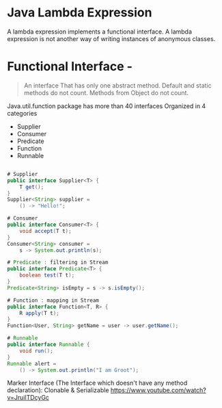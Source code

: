 
# Java Lambda Expression

A lambda expression implements a functional interface.
A lambda expression is not another way of writing instances of anonymous classes.

# Functional Interface - 
> An interface That has only one abstract method.
> Default and static methods do not count.
> Methods from Object do not count.

Java.util.function package has more than 40 interfaces Organized in 4 categories
- Supplier
- Consumer
- Predicate
- Function
- Runnable

```java

# Supplier
public interface Supplier<T> {
	T get();
}
Supplier<String> supplier = 
	() -> "Hello!";

# Consumer
public interface Consumer<T> {
	void accept(T t);
}
Consumer<String> consumer = 
	s -> System.out.println(s);

# Predicate : filtering in Stream
public interface Predicate<T> {
	boolean test(T t);
}
Predicate<String> isEmpty = s -> s.isEmpty();

# Function : mapping in Stream
public interface Function<T, R> { 
	R apply(T t);
}
Function<User, String> getName = user -> user.getName();

# Runnable
public interface Runnable {
	void run();
}
Runnable alert = 
	() -> System.out.println("I am Groot");

```

Marker Interface (The Interface which doesn't have any method declaration):
Clonable & Serializable
https://www.youtube.com/watch?v=JruilTDcyGc
